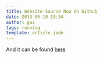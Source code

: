 ```yaml
---
title: Website Source Now On Github
date: 2013-05-19 18:34
author: gaz
tags: running
template: article.jade
---
```

And it can be found [here](https://github.com/gazliddon/personalblog ) 
